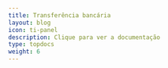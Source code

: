 ```yaml
---
title: Transferência bancária
layout: blog
icon: ti-panel
description: Clique para ver a documentação
type: topdocs
weight: 6
---
```

